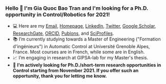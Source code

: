 ### Hello 👋 I'm Gia Quoc Bao Tran and I'm looking for a Ph.D. opportunity in Control/Robotics for 2021!
- :computer: Here are my [Email](mailto:gia-quoc-bao.tran@ieee.org), [Homepage](https://www.tran-gia-quoc-bao.com/), [LinkedIn](https://www.linkedin.com/in/tran-gia-quoc-bao/), [Twitter](https://twitter.com/Tran_GiaQuocBao), [Google Scholar](https://scholar.google.fr/citations?hl=en&user=j7GowkcAAAAJ&sortby=pubdate&view_op=list_works&gmla=AJsN-F6fLm0IMSpRxtBXAQljmDQtw01THyYzxmJcx2MYTHZmkekfXQTc5n5kipvyXRjuGSHjspVYx0be6MPEcjL1mOTMVCbfTuWn_cb6eOWqsjBMQup1v2I), [ResearchGate](https://www.researchgate.net/profile/Gia_Quoc_Bao_Tran), [ORCID](https://orcid.org/0000-0002-0150-8805), [Publons](https://publons.com/researcher/3635512/gia-quoc-bao-tran), and [SciProfiles](https://sciprofiles.com/profile/1089255).
- :books: I’m currently studying towards a Master of Engineering ("Formation d'ingénieurs") in Automatic Control at Université Grenoble Alpes, France. Most courses are in French, while some are in English.
- :chart_with_upwards_trend: I’m engaging in research at GIPSA-lab for my Master's thesis.
- :mag_right: **I'm actively looking for Ph.D./short-term research opportunities in Control starting from November 2021. If you offer such an opportunity, thank you for letting me know.**
